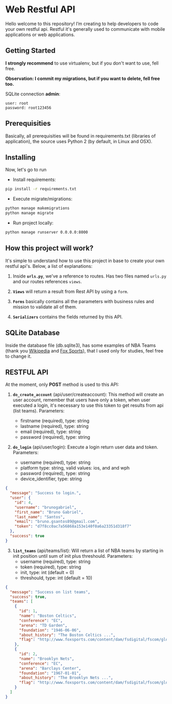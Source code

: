# Web Restful API

Hello welcome to this repository! I’m creating to help developers to code your own restful api. Restful it's generally used to communicate with mobile applications or web applications.

## Getting Started

**I strongly recommend** to use virtualenv, but if you don't want to use, fell free. 

**Observation: I commit my migrations, but if you want to delete, fell free too.**

SQLite connection **admin**:

	user: root
	password: root123456
	
## Prerequisities

Basically, all prerequisities will be found in requirements.txt (libraries of application), the source uses Python 2 (by default, in Linux and OSX).

## Installing

Now, let's go to run

* Install requirements:

```bash
pip install -r requirements.txt
```

* Execute migrate/migrations:

```bash
python manage makemigrations
python manage migrate
```

* Run project locally:

```bash
python manage runserver 0.0.0.0:8000
```

## How this project will work?

It's simple to understand how to use this project in base to create your own restful api's. Below, a list of explanations:

1. Inside **`urls.py`**, we've a reference to routes. Has two files named `urls.py` and our routes references `views`.

2. **`Views`** will return a result from Rest API by using a `form`.

3. **`Forms`** basically contains all the parameters with business rules and mission to validate all of them.

4. **`Serializers`** contains the fields returned by this API.

## SQLite Database

Inside the database file (db.sqlite3), has some examples of NBA Teams (thank you [Wikipedia](https://en.wikipedia.org/) and [Fox Sports](http://www.foxsports.com/)), that I used only for studies, feel free to change it.

## RESTFUL API

At the moment, only **POST** method is used to this API:

1. **`do_create_account`** (api/user/createaccount): This method will create an user account, remember that users have only a token, when user executed a login, it's necessary to use this token to get results from api (list teams). Parameters:
	+ firstname (required), type: string
	+ lastname (required), type: string
	+ email (required), type: string
	+ password (required), type: string

2. **`do_login`** (api/user/login): Execute a login return user data and token. Parameters:
	+ username (required), type: string
	+ platform type: string, valid values: ios, and and wph
	+ password (required), type: string
	+ device_identifier, type: string
```json
{
  "message": "Success to login.",
  "user": {
    "id": 4,
    "username": "brunogabriel",
    "first_name": "Bruno Gabriel",
    "last_name": "Santos",
    "email": "bruno.gsantos89@gmail.com",
    "token": "d7f8cc0ac7a56868a153e140f0a6a23351d318f7"
  },
  "success": true
}
```

3. **`list_teams`** (api/teams/list): Will return a list of NBA teams by starting in init position until sum of init plus threshould. Parameters:
	+ username (required), type: string
	+ token (required), type: string
	+ init, type: int (default = 0)
	+ threshould, type: int (default = 10)

```json
{
  "message": "Success on list teams",
  "success": true,
  "teams": [
    {
      "id": 1,
      "name": "Boston Celtics",
      "conference": "EC",
      "arena": "TD Garden",
      "foundation": "1946-06-06",
      "about_history": "The Boston Celtics ...",
      "flag": "http://www.foxsports.com/content/dam/fsdigital/fscom/global/dev/static_resources/nba/teams/retina/2.png"
    },
    {
      "id": 2,
      "name": "Brooklyn Nets",
      "conference": "EC",
      "arena": "Barclays Center",
      "foundation": "1967-01-01",
      "about_history": "The Brooklyn Nets ...",
      "flag": "http://www.foxsports.com/content/dam/fsdigital/fscom/global/dev/static_resources/nba/teams/retina/17.png"
    }
  ]
}
```

